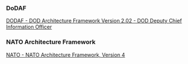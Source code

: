 ### DoDAF

[DODAF - DOD Architecture Framework Version 2.02 - DOD Deputy Chief Information Officer](https://dodcio.defense.gov/library/dod-architecture-framework/)

### NATO Architecture Framework

[NATO - NATO Architecture Framework, Version 4](https://www.nato.int/cps/en/natohq/topics_157575.htm)
